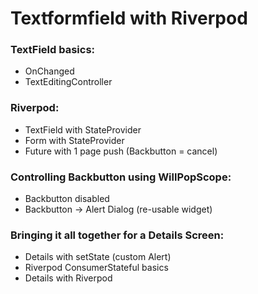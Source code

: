 # Textformfield with Riverpod

### TextField basics:
- OnChanged
- TextEditingController
### Riverpod:
- TextField with StateProvider
- Form with StateProvider
- Future with 1 page push (Backbutton = cancel)
### Controlling Backbutton using WillPopScope:
- Backbutton disabled
- Backbutton -> Alert Dialog (re-usable widget)
### Bringing it all together for a Details Screen:
- Details with setState (custom Alert)
- Riverpod ConsumerStateful basics
- Details with Riverpod

